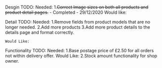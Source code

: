 Desgin TODO:
    Needed:
        1.<del>Correct Image sizes on both all products and product detail pages.</del> - Completed - 29/12/2020
    Would like:

Detail TODO:
    Needed:
        1.Remove fields from product models that are no longer needed.
        2.Add more products
        3.Add more product details to the details page and format correctly.
        
    Would Like:

Functionality TODO:
    Needed:
        1.Base postage price of £2.50 for all orders not within delivery offer.
    Would Like:
        2.Stock amount functionality for shop owner.
